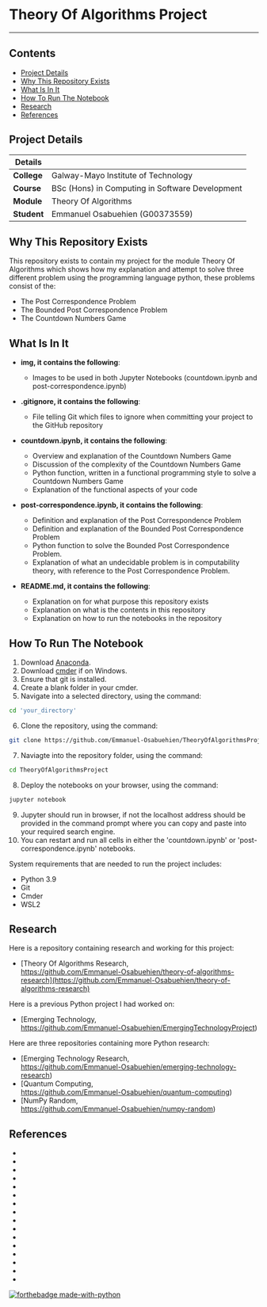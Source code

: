 # Theory Of Algorithms Project

***

## Contents

* [Project Details](#details)
* [Why This Repository Exists](#why) 
* [What Is In It](#what)
* [How To Run The Notebook](#how)
* [Research](#research)
* [References](#references)

## Project Details<a name = "details"></a>

| Details   |     |
| --- | --- |
| **College** | Galway-Mayo Institute of Technology|
| **Course** | BSc (Hons) in Computing in Software Development  |
| **Module** |  Theory Of Algorithms |
| **Student** | Emmanuel Osabuehien (G00373559) |

## Why This Repository Exists<a name = "why"></a>

This repository exists to contain my project for the module Theory Of Algorithms which shows how my explanation and attempt to solve three different problem using the programming language python, these problems consist of the:

- The Post Correspondence Problem
- The Bounded Post Correspondence Problem
- The Countdown Numbers Game

## What Is In It<a name = "what"></a>

- **img, it contains the following**:
    - Images to be used in both Jupyter Notebooks (countdown.ipynb and post-correspondence.ipynb)

- **.gitignore, it contains the following**:
    - File telling Git which files to ignore when committing your project to the GitHub repository

- **countdown.ipynb, it contains the following**:
    - Overview and explanation of the Countdown Numbers Game
    - Discussion of the complexity of the Countdown Numbers Game
    - Python function, written in a functional programming style to solve a Countdown Numbers Game
    - Explanation of the functional aspects of your code

- **post-correspondence.ipynb, it contains the following**:
    - Definition and explanation of the Post Correspondence Problem
    - Definition and explanation of the Bounded Post Correspondence Problem
    - Python function to solve the Bounded Post Correspondence Problem.
    - Explanation of what an undecidable problem is in computability theory, with reference to the Post Correspondence Problem.
    
- **README.md, it contains the following**:
    - Explanation on for what purpose this repository exists
    - Explanation on what is the contents in this repository
    - Explanation on how to run the notebooks in the repository

## How To Run The Notebook<a name = "how"></a>

1) Download [Anaconda]().
2) Download [cmder]() if on Windows.
3) Ensure that git is installed.
4) Create a blank folder in your cmder.
5) Navigate into a selected directory, using the command:
```bash
cd 'your_directory'
```
6) Clone the repository, using the command:
```bash
git clone https://github.com/Emmanuel-Osabuehien/TheoryOfAlgorithmsProject
```
7) Naviagte into the repository folder, using the command:
```bash
cd TheoryOfAlgorithmsProject
```
8) Deploy the notebooks on your browser, using the command:
```bash
jupyter notebook
```
9) Jupyter should run in browser, if not the localhost address should be provided in the command prompt where you can copy and paste into your required search engine.
10) You can restart and run all cells in either the 'countdown.ipynb' or 'post-correspondence.ipynb' notebooks.

<p> System requirements that are needed to run the project includes: </p>

- Python 3.9
- Git
- Cmder
- WSL2

## Research<a name = "research"></a>

Here is a repository containing research and working for this project:

- [Theory Of Algorithms Research,<br> https://github.com/Emmanuel-Osabuehien/theory-of-algorithms-research](https://github.com/Emmanuel-Osabuehien/theory-of-algorithms-research)

Here is a previous Python project I had worked on:

- [Emerging Technology,<br> https://github.com/Emmanuel-Osabuehien/EmergingTechnologyProject)

Here are three repositories containing more Python research:

- [Emerging Technology Research,<br> https://github.com/Emmanuel-Osabuehien/emerging-technology-research)
- [Quantum Computing,<br> https://github.com/Emmanuel-Osabuehien/quantum-computing)
- [NumPy Random,<br> https://github.com/Emmanuel-Osabuehien/numpy-random)

## References<a name = "references"></a>

-
-
-
-
-
-
-
-
-
-
-
-
-
-
-
-

[![forthebadge made-with-python](http://ForTheBadge.com/images/badges/made-with-python.svg)](https://www.python.org/)